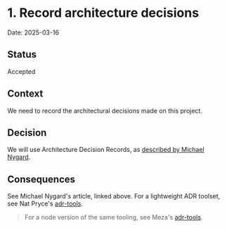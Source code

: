 # 1. Record architecture decisions

Date: 2025-03-16

## Status

Accepted

## Context

We need to record the architectural decisions made on this project.

## Decision

We will use Architecture Decision Records, as [described by Michael Nygard](https://cognitect.com/blog/2011/11/15/documenting-architecture-decisions).

## Consequences

See Michael Nygard's article, linked above.
For a lightweight ADR toolset, see Nat Pryce's [adr-tools](https://github.com/npryce/adr-tools).
> For a node version of the same tooling, see Meza's [adr-tools](https://github.com/meza/adr-tools).
